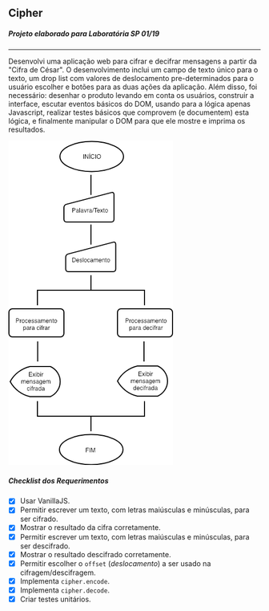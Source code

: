 
## Cipher
##### Projeto elaborado para Laboratória SP 01/19
***

Desenvolvi uma aplicação web para cifrar e decifrar mensagens a partir da "Cifra de César".
O desenvolvimento inclui um campo de texto único para o texto, um drop list com valores de deslocamento pre-determinados para o usuário escolher e botões para as duas ações da aplicação. Além disso, foi necessário: desenhar o produto levando em conta os usuários, construir a interface, escutar eventos básicos do DOM, usando para a lógica apenas Javascript, realizar testes básicos que comprovem (e documentem) esta lógica, e finalmente manipular o DOM para que ele mostre e imprima os resultados.

![alt text](https://github.com/tmcamillo/caesar-cipher/blob/master/Cipher.png "Flowchart Cipher")

##### Checklist dos Requerimentos

* [X] Usar VanillaJS.
* [X] Permitir escrever um texto, com letras maiúsculas e minúsculas, para ser
  cifrado.
* [X] Mostrar o resultado da cifra corretamente.
* [X] Permitir escrever um texto, com letras maiúsculas e minúsculas, para ser
  descifrado.
* [X] Mostrar o resultado descifrado corretamente.
* [X] Permitir escolher o `offset` (_deslocamento_) a ser usado na
  cifragem/descifragem.
* [X] Implementa `cipher.encode`.
* [X] Implementa `cipher.decode`.
* [X] Criar testes unitários.